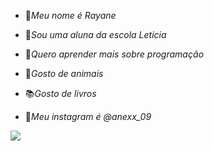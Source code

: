 - 🥰*Meu nome é Rayane*
  
- 📕*Sou uma aluna da escola Leticia*
  
- 🔎*Quero aprender mais sobre programação*
  
- 🐾*Gosto de animais*
  
- 📚*Gosto de livros*

- 📱*Meu instagram é @anexx_09*
 
![](https://media1.tenor.com/m/x1dYnqeehLAAAAAC/stitch-sad-sad-stitch.gif)
